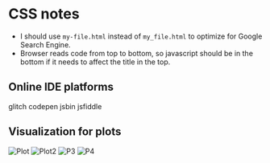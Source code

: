 # CSS notes
- I should use `my-file.html` instead of `my_file.html` to optimize for Google Search Engine.
- Browser reads code from top to bottom, so javascript should be in the bottom if it needs to affect the title in the top.

## Online IDE platforms
glitch
codepen
jsbin
jsfiddle


## Visualization for plots
![Plot](https://insights.datylon.com/stories?tags=_Line)
![Plot2](https://www.dataviz-inspiration.com/)
![P3](https://xeno.graphics/)
![P4](https://flourish.studio/examples/)
